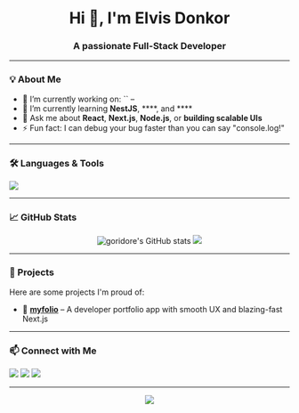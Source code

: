 <h1 align="center">Hi 👋, I'm Elvis Donkor</h1>
<h3 align="center">A passionate Full-Stack Developer</h3>

---

### 💡 About Me
- 🔭 I’m currently working on: `` – 
- 🌱 I’m currently learning **NestJS**, ****, and ****
- 💬 Ask me about **React**, **Next.js**, **Node.js**, or **building scalable UIs**
- ⚡ Fun fact: I can debug your bug faster than you can say "console.log!"

---

### 🛠️ Languages & Tools
<p align="left">
  <img src="https://skillicons.dev/icons?i=react,nextjs,nodejs,js,ts,html,css,tailwind,git,github,vscode,mongodb,firebase" />
</p>

---

### 📈 GitHub Stats
<p align="center">
  <img src="https://github-readme-stats.vercel.app/api?username=goridore&show_icons=true&theme=radical" alt="goridore's GitHub stats" />
  <img src="https://github-readme-streak-stats.herokuapp.com/?user=goridore&theme=radical" />
</p>

---

### 🚀 Projects
Here are some projects I'm proud of:

- 🧾 [**myfolio**](https://github.com/goridore/myfolio) – A developer portfolio app with smooth UX and blazing-fast Next.js


---

### 📫 Connect with Me
<p>
  <a href="https://linkedin.com/in/elvis-donkor" target="_blank"><img src="https://img.shields.io/badge/-LinkedIn-blue?style=flat&logo=linkedin"></a>
  <a href="mailto:theodelvis@gmail.com"><img src="https://img.shields.io/badge/-Email-black?style=flat&logo=gmail"></a>
  <a href="https://ted-folio.vercel.app"><img src="https://img.shields.io/badge/-Portfolio-000?style=flat&logo=vercel"></a>
</p>

---

<p align="center">
  <img src="https://quotes-github-readme.vercel.app/api?type=horizontal&theme=radical" />
</p>
